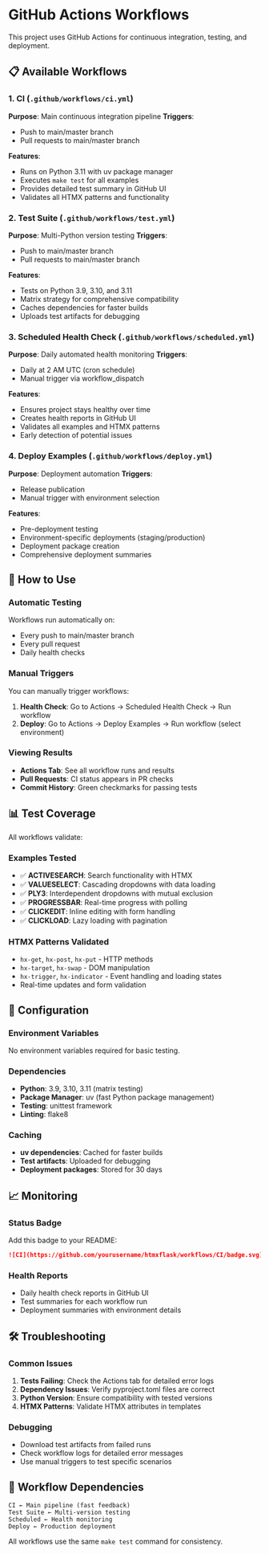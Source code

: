 # GitHub Actions Workflows

This project uses GitHub Actions for continuous integration, testing, and deployment.

## 📋 Available Workflows

### 1. **CI** (`.github/workflows/ci.yml`)
**Purpose**: Main continuous integration pipeline
**Triggers**:
- Push to main/master branch
- Pull requests to main/master branch

**Features**:
- Runs on Python 3.11 with uv package manager
- Executes `make test` for all examples
- Provides detailed test summary in GitHub UI
- Validates all HTMX patterns and functionality

### 2. **Test Suite** (`.github/workflows/test.yml`)
**Purpose**: Multi-Python version testing
**Triggers**:
- Push to main/master branch
- Pull requests to main/master branch

**Features**:
- Tests on Python 3.9, 3.10, and 3.11
- Matrix strategy for comprehensive compatibility
- Caches dependencies for faster builds
- Uploads test artifacts for debugging

### 3. **Scheduled Health Check** (`.github/workflows/scheduled.yml`)
**Purpose**: Daily automated health monitoring
**Triggers**:
- Daily at 2 AM UTC (cron schedule)
- Manual trigger via workflow_dispatch

**Features**:
- Ensures project stays healthy over time
- Creates health reports in GitHub UI
- Validates all examples and HTMX patterns
- Early detection of potential issues

### 4. **Deploy Examples** (`.github/workflows/deploy.yml`)
**Purpose**: Deployment automation
**Triggers**:
- Release publication
- Manual trigger with environment selection

**Features**:
- Pre-deployment testing
- Environment-specific deployments (staging/production)
- Deployment package creation
- Comprehensive deployment summaries

## 🚀 How to Use

### Automatic Testing
Workflows run automatically on:
- Every push to main/master branch
- Every pull request
- Daily health checks

### Manual Triggers
You can manually trigger workflows:

1. **Health Check**: Go to Actions → Scheduled Health Check → Run workflow
2. **Deploy**: Go to Actions → Deploy Examples → Run workflow (select environment)

### Viewing Results
- **Actions Tab**: See all workflow runs and results
- **Pull Requests**: CI status appears in PR checks
- **Commit History**: Green checkmarks for passing tests

## 📊 Test Coverage

All workflows validate:

### Examples Tested
- ✅ **ACTIVESEARCH**: Search functionality with HTMX
- ✅ **VALUESELECT**: Cascading dropdowns with data loading
- ✅ **PLY3**: Interdependent dropdowns with mutual exclusion
- ✅ **PROGRESSBAR**: Real-time progress with polling
- ✅ **CLICKEDIT**: Inline editing with form handling
- ✅ **CLICKLOAD**: Lazy loading with pagination

### HTMX Patterns Validated
- `hx-get`, `hx-post`, `hx-put` - HTTP methods
- `hx-target`, `hx-swap` - DOM manipulation
- `hx-trigger`, `hx-indicator` - Event handling and loading states
- Real-time updates and form validation

## 🔧 Configuration

### Environment Variables
No environment variables required for basic testing.

### Dependencies
- **Python**: 3.9, 3.10, 3.11 (matrix testing)
- **Package Manager**: uv (fast Python package management)
- **Testing**: unittest framework
- **Linting**: flake8

### Caching
- **uv dependencies**: Cached for faster builds
- **Test artifacts**: Uploaded for debugging
- **Deployment packages**: Stored for 30 days

## 📈 Monitoring

### Status Badge
Add this badge to your README:
```markdown
![CI](https://github.com/yourusername/htmxflask/workflows/CI/badge.svg)
```

### Health Reports
- Daily health check reports in GitHub UI
- Test summaries for each workflow run
- Deployment summaries with environment details

## 🛠️ Troubleshooting

### Common Issues

1. **Tests Failing**: Check the Actions tab for detailed error logs
2. **Dependency Issues**: Verify pyproject.toml files are correct
3. **Python Version**: Ensure compatibility with tested versions
4. **HTMX Patterns**: Validate HTMX attributes in templates

### Debugging
- Download test artifacts from failed runs
- Check workflow logs for detailed error messages
- Use manual triggers to test specific scenarios

## 🔄 Workflow Dependencies

```
CI ← Main pipeline (fast feedback)
Test Suite ← Multi-version testing
Scheduled ← Health monitoring
Deploy ← Production deployment
```

All workflows use the same `make test` command for consistency.